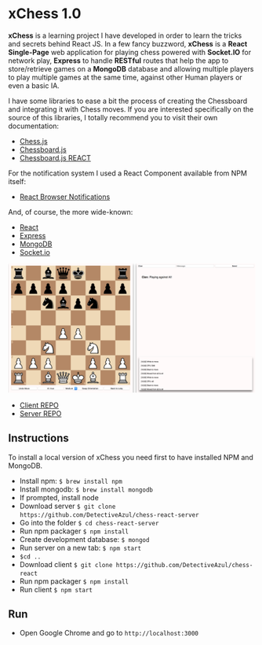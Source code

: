 # xChess 1.0

**xChess** is a learning project I have developed in order to learn the tricks and secrets behind React JS. In a few fancy buzzword, **xChess** is a **React Single-Page** web application for playing chess powered with **Socket.IO** for network play, **Express** to handle **RESTful** routes that help the app to store/retrieve games on a **MongoDB** database and allowing multiple players to play multiple games at the same time, against other Human players or even a basic IA. 

I have some libraries to ease a bit the process of creating the Chessboard and integrating it with Chess moves. If you are interested specifically on the source of this libraries, I totally recommend you to visit their own documentation: 

* [Chess.js](https://github.com/jhlywa/chess.js/blob/master/README.md)
* [Chessboard.js](http://chessboardjs.com/)
* [Chessboard.js REACT](https://github.com/siansell/react-chessboardjs)

For the notification system I used a React Component available from NPM itself:

* [React Browser Notifications](https://www.npmjs.com/package/react-browser-notifications)

And, of course, the more wide-known: 

* [React](https://github.com/facebook/create-react-app)
* [Express](http://expressjs.com/)
* [MongoDB](https://www.mongodb.com/)
* [Socket.io](https://socket.io/)

![Chess APP screenshot](
https://github.com/DetectiveAzul/xChess/blob/master/Screen%20Shot%202018-08-13%20at%2012.24.23.png?raw=true)

* [Client REPO](https://github.com/DetectiveAzul/chess-react)
* [Server REPO](https://github.com/DetectiveAzul/chess-react-server)

## Instructions

To install a local version of xChess you need first to have installed NPM and MongoDB. 

* Install npm: `$ brew install npm`
* Install mongodb: `$ brew install mongodb`
* If prompted, install node
* Download server `$ git clone https://github.com/DetectiveAzul/chess-react-server`
* Go into the folder `$ cd chess-react-server`
* Run npm packager `$ npm install`
* Create development database: `$ mongod`
* Run server on a new tab: `$ npm start`
* `$cd ..`
* Download client `$ git clone https://github.com/DetectiveAzul/chess-react`
* Run npm packager `$ npm install`
* Run client `$ npm start`

## Run
* Open Google Chrome and go to `http://localhost:3000`

